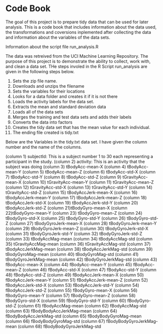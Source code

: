 # Code Book
The goal of this project is to prepare tidy data that can be used for later analysis. This is a code book that includes information about the data used, the transformations and coversions inplemented after collecting the data and  information about the variables of the  data sets.

 Information about the script file run_analysis.R

The data was retreived from the UCI Machine Learning Repository. The purpose of this project is to demonstrate the ability to collect, work with, and clean a data set. THe steps involed in the R Script run_analysis are given in the following steps below.
 
 1. Sets the zip file name.
 2. Downloads and unzips the filename
 3. Sets the variables for their locations
 4. Looks for a data folder and creates it if it is not there
 5. Loads the activity labels for the data set.
 6. Extracts the mean and standard deviation data
 7. Loads all of the data sets
 8. Merges the training and test data sets and adds their labels
 9. Converts the data into factors
 10. Creates the tidy data set that has the mean value for each individual.
 11. The ending file created is tidy.txt

Below are the Variables in the tidy.txt data set. I have given the column number and the name of the columns.

(column 1) subjectId: This is a subject number 1 to 30 each representing a participant in the study.
(column 2) activity: This is an activity that the subject was doing
(column  3) tBodyAcc-mean-X 
(column  4) tBodyAcc-mean-Y
(column  5) tBodyAcc-mean-Z
(column  6) tBodyAcc-std-X
(column  7) tBodyAcc-std-Y
(column  8) tBodyAcc-std-Z
(column  9) tGravityAcc-mean-X
(column 10) tGravityAcc-mean-Y
(column 11) tGravityAcc-mean-Z
(column 12) tGravityAcc-std-X
(column 13) tGravityAcc-std-Y
(column 14) tGravityAcc-std-Z
(column 15) tBodyAccJerk-mean-X
(column 16) tBodyAccJerk-mean-Y
(column 17) tBodyAccJerk-mean-Z
(column 18) tBodyAccJerk-std-X
(column 19) tBodyAccJerk-std-Y
(column 20) tBodyAccJerk-std-Z
(column 21)tBodyGyro-mean-X
(column 22)tBodyGyro-mean-Y
(column 23) tBodyGyro-mean-Z
(column 24) tBodyGyro-std-X
(column 25) tBodyGyro-std-Y
(column 26) tBodyGyro-std-Z
(column 27) tBodyGyroJerk-mean-X
(column 28) tBodyGyroJerk-mean-Y
(column 29) tBodyGyroJerk-mean-Z
(column 30) tBodyGyroJerk-std-X
(column 31) tBodyGyroJerk-std-Y
(column 32) tBodyGyroJerk-std-Z
(column 33) tBodyAccMag-mean
(column 34) tBodyAccMag-std
(column 35) tGravityAccMag-mean
(column 36) tGravityAccMag-std
(column 37) tBodyAccJerkMag-mean
(column 38) tBodyAccJerkMag-std
(column 39) tBodyGyroMag-mean
(column 40) tBodyGyroMag-std
(column 41) tBodyGyroJerkMag-mean
(column 42) tBodyGyroJerkMag-std
(column 43) fBodyAcc-mean-X
(column 44) fBodyAcc-mean-Y
(column 45) fBodyAcc-mean-Z
(column 46) fBodyAcc-std-X
(column 47) fBodyAcc-std-Y
(column 48) fBodyAcc-std-Z
(column 49) fBodyAccJerk-mean-X
(column 50) fBodyAccJerk-mean-Y
(column 51) fBodyAccJerk-mean-Z
(column 52) fBodyAccJerk-std-X
(column 53) fBodyAccJerk-std-Y
(column 54) fBodyAccJerk-std-Z
(column 55) fBodyGyro-mean-X
(column 56) fBodyGyro-mean-Y
(column 57) fBodyGyro-mean-Z
(column 58) fBodyGyro-std-X
(column 59) fBodyGyro-std-Y
(column 60) fBodyGyro-std-Z
(column 61) fBodyAccMag-mean
(column 62) fBodyAccMag-std
(column 63) fBodyBodyAccJerkMag-mean
(column 64) fBodyBodyAccJerkMag-std
(column 65) fBodyBodyGyroMag-mean
(column 66) fBodyBodyGyroMag-std
(column 67) fBodyBodyGyroJerkMag-mean
(column 68) fBodyBodyGyroJerkMag-std